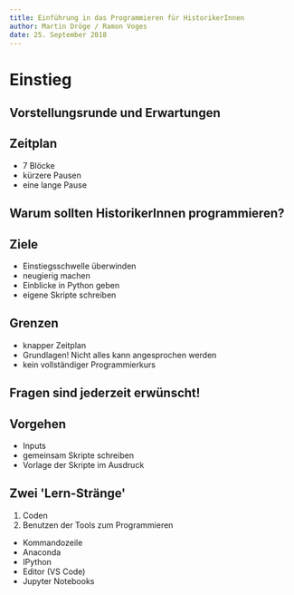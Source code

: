 ```yaml
---
title: Einführung in das Programmieren für HistorikerInnen
author: Martin Dröge / Ramon Voges
date: 25. September 2018
---
```


# Einstieg

## Vorstellungsrunde und Erwartungen

## Zeitplan

* 7 Blöcke
* kürzere Pausen
* eine lange Pause

## Warum sollten HistorikerInnen programmieren?

## Ziele 

* Einstiegsschwelle überwinden
* neugierig machen
* Einblicke in Python geben
* eigene Skripte schreiben

## Grenzen

* knapper Zeitplan
* Grundlagen! Nicht alles kann angesprochen werden
* kein vollständiger Programmierkurs

## Fragen sind jederzeit erwünscht!

## Vorgehen

* Inputs
* gemeinsam Skripte schreiben
* Vorlage der Skripte im Ausdruck

## Zwei 'Lern-Stränge'

1. Coden
2. Benutzen der Tools zum Programmieren
  * Kommandozeile
  * Anaconda
  * IPython
  * Editor (VS Code)
  * Jupyter Notebooks


